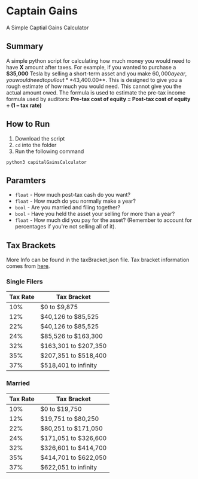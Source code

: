 # Captain Gains
A Simple Captial Gains Calculator

## Summary
A simple python script for calculating how much money you would need to have **X** amount after taxes.
For example, if you wanted to purchase a **$35,000** Tesla by selling a short-term asset and you make $60,000 a year, you would need to pull out **$43,400.00**.
This is designed to give you a rough estimate of how much you would need.
This cannot give you the actual amount owed.
The formula is used to estimate the pre-tax income formula used by auditors: 
**Pre-tax cost of equity = Post-tax cost of equity ÷ (1 – tax rate)**

## How to Run
1) Download the script
2) `cd` into the folder
3) Run the following command

`python3 capitalGainsCalculator`

## Paramters
* `float` - How much post-tax cash do you want?
* `float` - How much do you normally make a year?
* `bool` - Are you married and filing together?
* `bool` - Have you held the asset your selling for more than a year?
* `float` - How much did you pay for the asset? (Remember to account for percentages if you're not selling all of it).

## Tax Brackets
More Info can be found in the taxBracket.json file.
Tax bracket information comes from [here](https://www.nerdwallet.com/article/taxes/federal-income-tax-brackets).

### Single Filers
| Tax Rate | Tax Bracket |
| - | - |
| 10% | $0 to $9,875 |
| 12% | $40,126 to $85,525 |
| 22% | $40,126 to $85,525 |
| 24% | $85,526 to $163,300 |
| 32% | $163,301 to $207,350 |
| 35% | $207,351 to $518,400 |
| 37% | $518,401 to infinity |

### Married
| Tax Rate | Tax Bracket |
| - | - |
| 10% | $0 to $19,750 |
| 12% | $19,751 to $80,250 |
| 22% | $80,251 to $171,050 |
| 24% | $171,051 to $326,600 |
| 32% | $326,601 to $414,700 |
| 35% | $414,701 to $622,050 |
| 37% | $622,051 to infinity |
